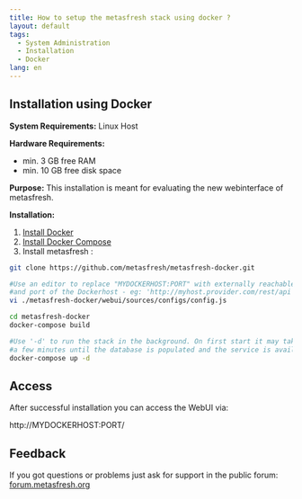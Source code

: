 ```yaml
---
title: How to setup the metasfresh stack using docker ?
layout: default
tags:
  - System Administration
  - Installation
  - Docker
lang: en
---
```


## Installation using Docker

**System Requirements:** Linux Host

**Hardware Requirements:**
* min. 3 GB free RAM
* min. 10 GB free disk space


**Purpose:** This installation is meant for evaluating the new webinterface of metasfresh.


**Installation:**
1. [Install Docker](https://docs.docker.com/engine/installation/)
1. [Install Docker Compose](https://docs.docker.com/compose/install/)
1. Install metasfresh :

```bash
git clone https://github.com/metasfresh/metasfresh-docker.git

#Use an editor to replace "MYDOCKERHOST:PORT" with externally reachable hostname
#and port of the Dockerhost - eg: 'http://myhost.provider.com/rest/api'
vi ./metasfresh-docker/webui/sources/configs/config.js

cd metasfresh-docker
docker-compose build

#Use '-d' to run the stack in the background. On first start it may take
#a few minutes until the database is populated and the service is available
docker-compose up -d
```

## Access

After successful installation you can access the WebUI via:

http://MYDOCKERHOST:PORT/


## Feedback

If you got questions or problems just ask for support in the public forum: [forum.metasfresh.org](http://forum.metasfresh.org)
